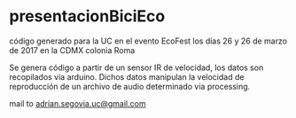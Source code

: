 # presentacionBiciEco
código generado para la UC en el evento EcoFest los días 26 y 26 de marzo de 2017 en la CDMX colonia Roma

Se genera código a partir de un sensor IR de velocidad, los datos son recopilados via arduino.
Dichos datos manipulan la velocidad de reproducción de un archivo de audio determinado via processing.

mail to adrian.segovia.uc@gmail.com
